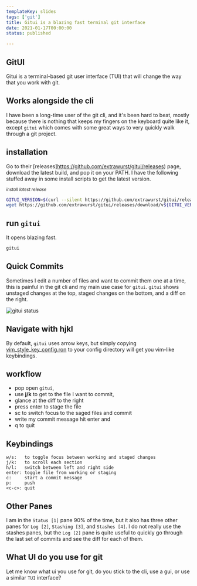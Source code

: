 ```yaml
---
templateKey: slides
tags: ['git']
title: Gitui is a blazing fast terminal git interface
date: 2021-01-17T00:00:00
status: published

---
```


## GitUI

Gitui is a terminal-based git user interface (TUI) that will change the way
that you work with git. 

## Works alongside the cli

I have been a long-time user of the git cli, and it's
been hard to beat, mostly because there is nothing that keeps my fingers on the
keyboard quite like it, except `gitui` which comes with some great ways to very
quickly walk through a git project.

## installation

Go to their [releases]https://github.com/extrawurst/gitui/releases) page,
download the latest build, and pop it on your PATH.  I have the following
stuffed away in some install scripts to get the latest version.


_<small>install latest release</small>_
``` bash
GITUI_VERSION=$(curl --silent https://github.com/extrawurst/gitui/releases/latest | tr -d '"' | sed 's/^.*tag\///g' | sed 's/>.*$//g' | sed 's/^v//')
wget https://github.com/extrawurst/gitui/releases/download/v${GITUI_VERSION}/gitui-linux-musl.tar.gz -O- -q | sudo tar -zxf - -C /usr/bin/
```

## run `gitui`

It opens blazing fast.

``` bash
gitui
```

## Quick Commits

Sometimes I edit a number of files and want to commit them one at a time, this
is painful in the git cli and my main use case for `gitui`.  `gitui` shows
unstaged changes at the top, staged changes on the bottom, and a diff on the
right.


![gitui status](https://images.waylonwalker.com/gitui-status.png)


## Navigate with hjkl

By default, `gitui` uses arrow keys, but simply copying
[vim_style_key_config.ron](https://github.com/extrawurst/gitui/blob/master/assets/vim_style_key_config.ron)
to your config directory will get you vim-like keybindings.

## workflow

* pop open `gitui`, 
* use **j/k** to get to the file I want to commit,
* glance at the diff to the right
* press enter to stage the file
* sc to switch focus to the saged files and commit
* write my commit message hit enter and
* q to quit

## Keybindings

```
w/s:   to toggle focus between working and staged changes
j/k:   to scroll each section
h/l:   switch between left and right side
enter: toggle file from working or staging
c:     start a commit message
p:     push
<c-c>: quit
```

## Other Panes

I am in the `Status [1]` pane 90% of the time, but it also has three other
panes for `Log [2]`, `Stashing [3]`, and `Stashes [4]`.  I do not really use
the stashes panes, but the `Log [2]` pane is quite useful to quickly go through
the last set of commits and see the diff for each of them.

## What UI do you use for git

Let me know what ui you use for git, do you stick to the cli, use a gui, or use
a similar `TUI` interface?
